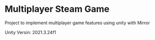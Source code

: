 # Multiplayer Steam Game
 Project to implement multiplayer game features using unity with Mirror

Unity Versin: 2021.3.24f1
